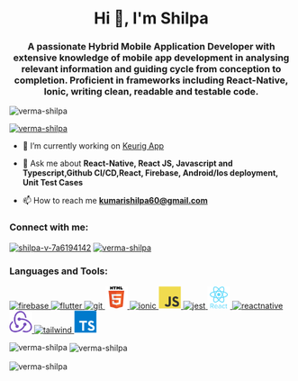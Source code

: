 <h1 align="center">Hi 👋, I'm Shilpa</h1>
<h3 align="center">A passionate Hybrid Mobile Application Developer with extensive knowledge of mobile app development in analysing relevant information and guiding cycle from conception to completion. Proficient in frameworks including React-Native, Ionic, writing clean, readable and testable code.</h3>

<p align="left"> <img src="https://komarev.com/ghpvc/?username=verma-shilpa&label=Profile%20views&color=0e75b6&style=flat" alt="verma-shilpa" /> </p>

<p align="left"> <a href="https://github.com/ryo-ma/github-profile-trophy"><img src="https://github-profile-trophy.vercel.app/?username=verma-shilpa" alt="verma-shilpa" /></a> </p>

- 🔭 I’m currently working on [Keurig App](N/A)

- 💬 Ask me about **React-Native, React JS, Javascript and Typescript,Github CI/CD,React, Firebase, Android/Ios deployment, Unit Test Cases**

- 📫 How to reach me **kumarishilpa60@gmail.com**


<h3 align="left">Connect with me:</h3>
<p align="left">
<a href="https://linkedin.com/in/shilpa-v-7a6194142" target="blank"><img align="center" src="https://raw.githubusercontent.com/rahuldkjain/github-profile-readme-generator/master/src/images/icons/Social/linked-in-alt.svg" alt="shilpa-v-7a6194142" height="30" width="40" /></a>
<a href="https://www.leetcode.com/verma-shilpa" target="blank"><img align="center" src="https://raw.githubusercontent.com/rahuldkjain/github-profile-readme-generator/master/src/images/icons/Social/leet-code.svg" alt="verma-shilpa" height="30" width="40" /></a>
</p>

<h3 align="left">Languages and Tools:</h3>
<p align="left"> <a href="https://firebase.google.com/" target="_blank" rel="noreferrer"> <img src="https://www.vectorlogo.zone/logos/firebase/firebase-icon.svg" alt="firebase" width="40" height="40"/> </a> <a href="https://flutter.dev" target="_blank" rel="noreferrer"> <img src="https://www.vectorlogo.zone/logos/flutterio/flutterio-icon.svg" alt="flutter" width="40" height="40"/> </a> <a href="https://git-scm.com/" target="_blank" rel="noreferrer"> <img src="https://www.vectorlogo.zone/logos/git-scm/git-scm-icon.svg" alt="git" width="40" height="40"/> </a> <a href="https://www.w3.org/html/" target="_blank" rel="noreferrer"> <img src="https://raw.githubusercontent.com/devicons/devicon/master/icons/html5/html5-original-wordmark.svg" alt="html5" width="40" height="40"/> </a> <a href="https://ionicframework.com" target="_blank" rel="noreferrer"> <img src="https://upload.wikimedia.org/wikipedia/commons/d/d1/Ionic_Logo.svg" alt="ionic" width="40" height="40"/> </a> <a href="https://developer.mozilla.org/en-US/docs/Web/JavaScript" target="_blank" rel="noreferrer"> <img src="https://raw.githubusercontent.com/devicons/devicon/master/icons/javascript/javascript-original.svg" alt="javascript" width="40" height="40"/> </a> <a href="https://jestjs.io" target="_blank" rel="noreferrer"> <img src="https://www.vectorlogo.zone/logos/jestjsio/jestjsio-icon.svg" alt="jest" width="40" height="40"/> </a> <a href="https://reactjs.org/" target="_blank" rel="noreferrer"> <img src="https://raw.githubusercontent.com/devicons/devicon/master/icons/react/react-original-wordmark.svg" alt="react" width="40" height="40"/> </a> <a href="https://reactnative.dev/" target="_blank" rel="noreferrer"> <img src="https://reactnative.dev/img/header_logo.svg" alt="reactnative" width="40" height="40"/> </a> <a href="https://redux.js.org" target="_blank" rel="noreferrer"> <img src="https://raw.githubusercontent.com/devicons/devicon/master/icons/redux/redux-original.svg" alt="redux" width="40" height="40"/> </a> <a href="https://tailwindcss.com/" target="_blank" rel="noreferrer"> <img src="https://www.vectorlogo.zone/logos/tailwindcss/tailwindcss-icon.svg" alt="tailwind" width="40" height="40"/> </a> <a href="https://www.typescriptlang.org/" target="_blank" rel="noreferrer"> <img src="https://raw.githubusercontent.com/devicons/devicon/master/icons/typescript/typescript-original.svg" alt="typescript" width="40" height="40"/> </a> </p>

<p><img align="left" src="https://github-readme-stats.vercel.app/api/top-langs?username=verma-shilpa&show_icons=true&locale=en&layout=compact" alt="verma-shilpa" /></p>

<p>&nbsp;<img align="center" src="https://github-readme-stats.vercel.app/api?username=verma-shilpa&show_icons=true&locale=en" alt="verma-shilpa" /></p>

<p><img align="center" src="https://github-readme-streak-stats.herokuapp.com/?user=verma-shilpa&" alt="verma-shilpa" /></p>
